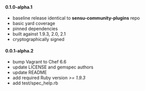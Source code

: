 #### 0.1.0-alpha.1

* baseline release identical to **sensu-community-plugins** repo
* basic yard coverage
* pinned dependencies
* built against 1.9.3, 2.0, 2.1
* cryptographically signed

#### 0.0.1-alpha.2

* bump Vagrant to Chef 6.6
* update LICENSE and gemspec authors
* update README
* add required Ruby version *>= 1.9.3*
* add test/spec_help.rb
